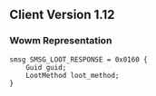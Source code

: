 ## Client Version 1.12

### Wowm Representation
```rust,ignore
smsg SMSG_LOOT_RESPONSE = 0x0160 {
    Guid guid;    
    LootMethod loot_method;    
}

```
